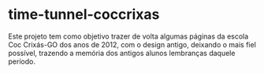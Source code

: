 # time-tunnel-coccrixas
Este projeto tem como objetivo trazer de volta algumas páginas da escola Coc Crixás-GO dos anos de 2012, com o design antigo, deixando o mais fiel possível, trazendo a memória dos antigos alunos lembranças daquele período.
